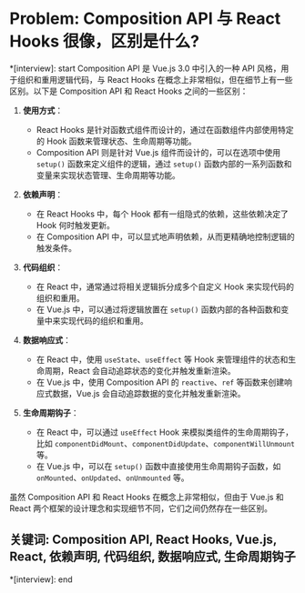 # Problem: Composition API 与 React Hooks 很像，区别是什么?

*[interview]: start
Composition API 是 Vue.js 3.0 中引入的一种 API 风格，用于组织和重用逻辑代码，与 React Hooks 在概念上非常相似，但在细节上有一些区别。以下是 Composition API 和 React Hooks 之间的一些区别：

1. **使用方式**：
   - React Hooks 是针对函数式组件而设计的，通过在函数组件内部使用特定的 Hook 函数来管理状态、生命周期等功能。
   - Composition API 则是针对 Vue.js 组件而设计的，可以在选项中使用 `setup()` 函数来定义组件的逻辑，通过 `setup()` 函数内部的一系列函数和变量来实现状态管理、生命周期等功能。

2. **依赖声明**：
   - 在 React Hooks 中，每个 Hook 都有一组隐式的依赖，这些依赖决定了 Hook 何时触发更新。
   - 在 Composition API 中，可以显式地声明依赖，从而更精确地控制逻辑的触发条件。

3. **代码组织**：
   - 在 React 中，通常通过将相关逻辑拆分成多个自定义 Hook 来实现代码的组织和重用。
   - 在 Vue.js 中，可以通过将逻辑放置在 `setup()` 函数内部的各种函数和变量中来实现代码的组织和重用。

4. **数据响应式**：
   - 在 React 中，使用 `useState`、`useEffect` 等 Hook 来管理组件的状态和生命周期，React 会自动追踪状态的变化并触发重新渲染。
   - 在 Vue.js 中，使用 Composition API 的 `reactive`、`ref` 等函数来创建响应式数据，Vue.js 会自动追踪数据的变化并触发重新渲染。

5. **生命周期钩子**：
   - 在 React 中，可以通过 `useEffect` Hook 来模拟类组件的生命周期钩子，比如 `componentDidMount`、`componentDidUpdate`、`componentWillUnmount` 等。
   - 在 Vue.js 中，可以在 `setup()` 函数中直接使用生命周期钩子函数，如 `onMounted`、`onUpdated`、`onUnmounted` 等。

虽然 Composition API 和 React Hooks 在概念上非常相似，但由于 Vue.js 和 React 两个框架的设计理念和实现细节不同，它们之间仍然存在一些区别。
## 关键词: Composition API, React Hooks, Vue.js, React, 依赖声明, 代码组织, 数据响应式, 生命周期钩子
*[interview]: end
